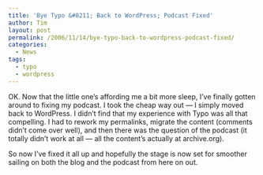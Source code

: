 ```yaml
---
title: 'Bye Typo &#8211; Back to WordPress; Podcast Fixed'
author: Tim
layout: post
permalink: /2006/11/14/bye-typo-back-to-wordpress-podcast-fixed/
categories:
  - News
tags:
  - typo
  - wordpress
---
```

OK. Now that the little one&#8217;s affording me a bit more sleep, I&#8217;ve finally gotten around to fixing my podcast. I took the cheap way out &#8212; I simply moved back to WordPress. I didn&#8217;t find that my experience with Typo was all that compelling. I had to rework my permalinks, migrate the content (comments didn&#8217;t come over well), and then there was the question of the podcast (it totally didn&#8217;t work at all &#8212; all the content&#8217;s actually at archive.org).

So now I&#8217;ve fixed it all up and hopefully the stage is now set for smoother sailing on both the blog and the podcast from here on out.
